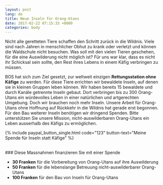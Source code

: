 ```yaml
---
layout: post
lang: de
title: Neue Inseln für Orang-Utans
date: 2017-02-22 07:15:33 +0000
categories: body
---
```



Nicht alle geretteten Tiere schaffen den Schritt zurück in die Wildnis. Viele sind nach Jahren in menschlicher Obhut zu krank oder verletzt und können die Waldschule nicht besuchen. Was soll mit den vielen Tieren geschehen, für die eine Auswilderung nicht möglich ist? Für uns war klar, dass es nicht ihr Schicksal sein sollte, den Rest ihres Lebens in einem Käfig verbringen zu müssen.

BOS hat sich zum Ziel gesetzt, zur weltweit einzigen **Rettungsstation ohne Käfige** zu werden. Für diese Tiere errichten wir bewaldete Inseln, auf denen sie in kleinen Gruppen leben können. Wir haben bereits 15 bewaldete und durch Kanäle getrennte Inseln gebaut. Dort verbringen bis zu 300 Orang-Utans ein würdevolles Leben in einer natürlichen und artgerechten Umgebung. Doch wir brauchen noch mehr Inseln. Unsere Arbeit für Orang-Utans ohne Hoffnung auf Rückkehr in die Wildnis hat gerade erst begonnen. Für den Bau weiterer Inseln benötigen wir dringend Spenden. Bitte unterstützen Sie unsere Mission, nicht-auswilderbaren Orang-Utans ein Leben ausserhalb des Käfigs zu ermöglichen.

{% include paypal_button_single.html code="123" button-text="Meine Spende für Inseln statt Käfige" %}

<br>
### Diese Massnahmen finanzieren Sie mit einer Spende

- **30 Franken** für die Vorbereitung von Orang-Utans auf ihre Auswilderung
- **50 Franken** für die lebenslange Betreuung nicht-auswilderbarer Orang-Utans 
- **100 Franken** für den Bau von Inseln für Orang-Utans
